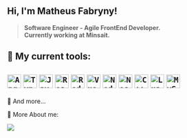 ## Hi, I'm Matheus Fabryny!</strong><br>
> <strong>Software Engineer - Agile FrontEnd Developer. </strong><br>
><strong> Currently working at Minsait. </strong>

## 🚀 My current tools: <br>

<code><img height="32" src="https://img.shields.io/badge/Angular-DD0031?style=for-the-badge&logo=angular&logoColor=white" alt="Angular"/></code>
<code><img height="32" src="https://img.shields.io/badge/TypeScript-007ACC?style=for-the-badge&logo=typescript&logoColor=white" alt="Typescript"/></code>
<code><img height="32" src="https://img.shields.io/badge/JavaScript-323330?style=for-the-badge&logo=javascript&logoColor=F7DF1E" alt="Javascript"/></code>
<code><img height="32" src="https://img.shields.io/badge/React-20232A?style=for-the-badge&logo=react&logoColor=61DAFB" alt="React"/></code>
<code><img height="32" src="https://img.shields.io/badge/Redux-593D88?style=for-the-badge&logo=redux&logoColor=white" alt="Redux"/></code>
<code><img height="32" src="https://img.shields.io/badge/Vue.js-35495E?style=for-the-badge&logo=vuedotjs&logoColor=4FC08D" alt="Vuejs"/></code>
<code><img height="32" src="https://img.shields.io/badge/Node.js-339933?style=for-the-badge&logo=nodedotjs&logoColor=white" alt="Nodejs"/></code>
<code><img height="32" src="https://img.shields.io/badge/nestjs-E0234E?style=for-the-badge&logo=nestjs&logoColor=white" alt="NestJS"/></code>
<code><img height="32" src="https://img.shields.io/badge/C++-blue.svg?style=flat&logo=c%2B%2B" alt="C++"/></code>
<code><img height="32" src="https://img.shields.io/badge/Lua-512BD4?style=for-the-badge&logo=Lua&logoColor=white" alt="Lua"/></code>
<code><img height="32" src="https://img.shields.io/badge/MySQL-005C84?style=for-the-badge&logo=mysql&logoColor=white" alt="MySQL"/></code>
---

🧰 And more...

💬 More About me:

<a href="https://www.linkedin.com/in/matheus-fabryny" target="_blank">
  <img src="https://img.shields.io/badge/LinkedIn-0077B5?style=for-the-badge&logo=linkedin&logoColor=white" />
</a>


